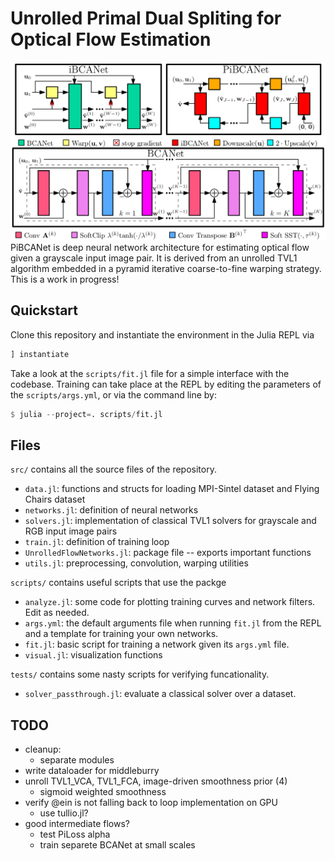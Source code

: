 # Unrolled Primal Dual Spliting for Optical Flow Estimation
![architecture](report/architecture.png "Architecture")
PiBCANet is deep neural network architecture for estimating optical flow given a grayscale input image pair.
It is derived from an unrolled TVL1 algorithm embedded in a pyramid iterative coarse-to-fine warping strategy.
This is a work in progress!

## Quickstart
Clone this repository and instantiate the environment in the Julia REPL via
```julia
] instantiate
```

Take a look at the `scripts/fit.jl` file for a simple interface with the codebase.
Training can take place at the REPL by editing the parameters of the `scripts/args.yml`,
or via the command line by:
```julia
$ julia --project=. scripts/fit.jl 
```

## Files
`src/` contains all the source files of the repository.
- `data.jl`: functions and structs for loading MPI-Sintel dataset and Flying Chairs dataset
- `networks.jl`: definition of neural networks
- `solvers.jl`: implementation of classical TVL1 solvers for grayscale and RGB input image pairs
- `train.jl`: definition of training loop
- `UnrolledFlowNetworks.jl`: package file -- exports important functions
- `utils.jl`: preprocessing, convolution, warping utilities

`scripts/` contains useful scripts that use the packge
- `analyze.jl`: some code for plotting training curves and network filters. Edit as needed.
- `args.yml`: the default arguments file when running `fit.jl` from the REPL and a template for training 
your own networks.
- `fit.jl`: basic script for training a network given its `args.yml` file.
- `visual.jl`: visualization functions

`tests/` contains some nasty scripts for verifying funcationality.
- `solver_passthrough.jl`: evaluate a classical solver over a dataset.

## TODO
- cleanup:
	- separate modules
- write dataloader for middleburry
- unroll TVL1\_VCA, TVL1\_FCA, image-driven smoothness prior (4)
	- sigmoid weighted smoothness
- verify @ein is not falling back to loop implementation on GPU
	- use tullio.jl?
- good intermediate flows?
	- test PiLoss alpha
	- train separete BCANet at small scales
